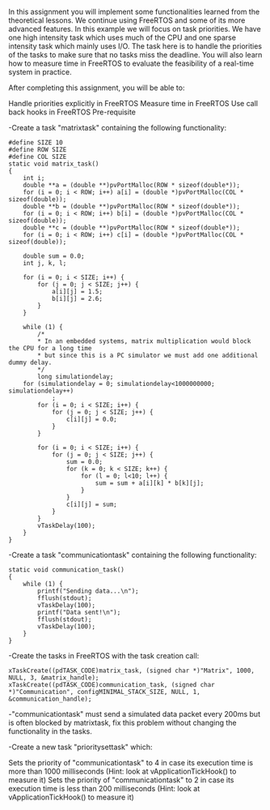 In this assignment you will implement some functionalities learned from the theoretical lessons. We continue using FreeRTOS and some of its more advanced features. In this example we will focus on task priorities. We have one high intensity task which uses much of the CPU and one sparse intensity task which mainly uses I/O. The task here is to handle the priorities of the tasks to make sure that no tasks miss the deadline. You will also learn how to measure time in FreeRTOS to evaluate the feasibility of a real-time system in practice.

After completing this assignment, you will be able to:

Handle priorities explicitly in FreeRTOS
Measure time in FreeRTOS
Use call back hooks in FreeRTOS
Pre-requisite

-Create a task "matrixtask" containing the following functionality:

```
#define SIZE 10
#define ROW SIZE
#define COL SIZE
static void matrix_task() 
{
	int i;
	double **a = (double **)pvPortMalloc(ROW * sizeof(double*));
	for (i = 0; i < ROW; i++) a[i] = (double *)pvPortMalloc(COL * sizeof(double));
	double **b = (double **)pvPortMalloc(ROW * sizeof(double*));
	for (i = 0; i < ROW; i++) b[i] = (double *)pvPortMalloc(COL * sizeof(double));
	double **c = (double **)pvPortMalloc(ROW * sizeof(double*));
	for (i = 0; i < ROW; i++) c[i] = (double *)pvPortMalloc(COL * sizeof(double));

	double sum = 0.0;
	int j, k, l;

	for (i = 0; i < SIZE; i++) {
		for (j = 0; j < SIZE; j++) {
			a[i][j] = 1.5;
			b[i][j] = 2.6;
		}
	}

	while (1) {
		/*
		* In an embedded systems, matrix multiplication would block the CPU for a long time
		* but since this is a PC simulator we must add one additional dummy delay.
		*/
		long simulationdelay;
	for (simulationdelay = 0; simulationdelay<1000000000; simulationdelay++)
			;
		for (i = 0; i < SIZE; i++) {
			for (j = 0; j < SIZE; j++) {
				c[i][j] = 0.0;
			}
		}

		for (i = 0; i < SIZE; i++) {
			for (j = 0; j < SIZE; j++) {
				sum = 0.0;
				for (k = 0; k < SIZE; k++) {
					for (l = 0; l<10; l++) {
						sum = sum + a[i][k] * b[k][j];
					}
				}
				c[i][j] = sum;
			}
		}
		vTaskDelay(100);
	}
}

```

-Create a task "communicationtask" containing the following functionality:
```
static void communication_task()
{
	while (1) {
		printf("Sending data...\n");
		fflush(stdout);
		vTaskDelay(100);
		printf("Data sent!\n");
		fflush(stdout);
		vTaskDelay(100);
	}
}
```
-Create the tasks in FreeRTOS with the task creation call:
```
xTaskCreate((pdTASK_CODE)matrix_task, (signed char *)"Matrix", 1000, NULL, 3, &matrix_handle);
xTaskCreate((pdTASK_CODE)communication_task, (signed char *)"Communication", configMINIMAL_STACK_SIZE, NULL, 1, &communication_handle);
```
-"communicationtask" must send a simulated data packet every 200ms but is often blocked by matrixtask, fix this problem without changing the functionality in the tasks.

-Create a new task "prioritysettask" which:

Sets the priority of "communicationtask" to 4 in case its execution time is more than 1000 milliseconds (Hint: look at vApplicationTickHook() to measure it)
Sets the priority of "communicationtask" to 2 in case its execution time is less than 200 milliseconds (Hint: look at vApplicationTickHook() to measure it)

